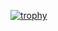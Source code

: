 [![trophy](https://github-profile-trophy.vercel.app/?username=mercial)](https://github.com/ryo-ma/github-profile-trophy)
